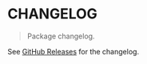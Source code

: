 # CHANGELOG

> Package changelog.

See [GitHub Releases](https://github.com/stdlib-js/blas-ext-base-gcusumkbn2/releases) for the changelog.